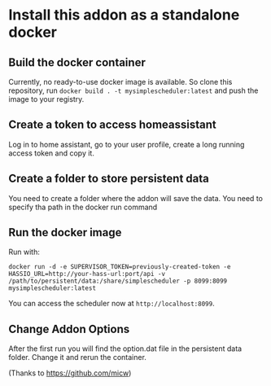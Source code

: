 # Install this addon as a standalone docker 

## Build the docker container

Currently, no ready-to-use docker image is available. So clone this repository, run `docker build . -t mysimplescheduler:latest` and push the image to your registry.

## Create a token to access homeassistant

Log in to home assistant, go to your user profile, create a long running access token and copy it.

## Create a folder to store persistent data

You need to create a folder where the addon will save the data. You need to specify tha path in the docker run command

## Run the docker image

Run with:

```
docker run -d -e SUPERVISOR_TOKEN=previously-created-token -e HASSIO_URL=http://your-hass-url:port/api -v /path/to/persistent/data:/share/simplescheduler -p 8099:8099 mysimplescheduler:latest
```

You can access the scheduler now at `http://localhost:8099`.

## Change Addon Options

After the first run you will find the option.dat file in the persistent data folder. Change it and rerun the container.


(Thanks to https://github.com/micw)